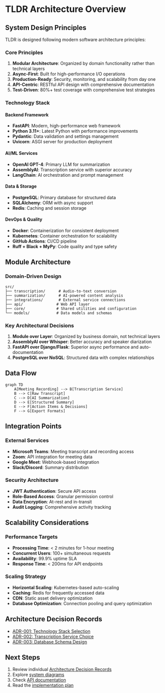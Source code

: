# TLDR Architecture Overview

## System Design Principles

TLDR is designed following modern software architecture principles:

### Core Principles

1. **Modular Architecture**: Organized by domain functionality rather than technical layers
2. **Async-First**: Built for high-performance I/O operations
3. **Production-Ready**: Security, monitoring, and scalability from day one
4. **API-Centric**: RESTful API design with comprehensive documentation
5. **Test-Driven**: 80%+ test coverage with comprehensive test strategies

### Technology Stack

#### Backend Framework
- **FastAPI**: Modern, high-performance web framework
- **Python 3.11+**: Latest Python with performance improvements
- **Pydantic**: Data validation and settings management
- **Uvicorn**: ASGI server for production deployment

#### AI/ML Services
- **OpenAI GPT-4**: Primary LLM for summarization
- **AssemblyAI**: Transcription service with superior accuracy
- **LangChain**: AI orchestration and prompt management

#### Data & Storage
- **PostgreSQL**: Primary database for structured data
- **SQLAlchemy**: ORM with async support
- **Redis**: Caching and session storage

#### DevOps & Quality
- **Docker**: Containerization for consistent deployment
- **Kubernetes**: Container orchestration for scalability
- **GitHub Actions**: CI/CD pipeline
- **Ruff + Black + MyPy**: Code quality and type safety

## Module Architecture

### Domain-Driven Design

```
src/
├── transcription/      # Audio-to-text conversion
├── summarization/      # AI-powered content analysis
├── integrations/       # External service connections
├── api/               # Web API layer
├── core/              # Shared utilities and configuration
└── models/            # Data models and schemas
```

### Key Architectural Decisions

1. **Module over Layer**: Organized by business domain, not technical layers
2. **AssemblyAI over Whisper**: Better accuracy and speaker diarization
3. **FastAPI over Django/Flask**: Superior async performance and auto-documentation
4. **PostgreSQL over NoSQL**: Structured data with complex relationships

## Data Flow

```mermaid
graph TD
    A[Meeting Recording] --> B[Transcription Service]
    B --> C[Raw Transcript]
    C --> D[AI Summarization]
    D --> E[Structured Summary]
    E --> F[Action Items & Decisions]
    F --> G[Export Formats]
```

## Integration Points

### External Services
- **Microsoft Teams**: Meeting transcript and recording access
- **Zoom**: API integration for meeting data
- **Google Meet**: Webhook-based integration
- **Slack/Discord**: Summary distribution

### Security Architecture
- **JWT Authentication**: Secure API access
- **Role-Based Access**: Granular permission control
- **Data Encryption**: At-rest and in-transit
- **Audit Logging**: Comprehensive activity tracking

## Scalability Considerations

### Performance Targets
- **Processing Time**: < 2 minutes for 1-hour meeting
- **Concurrent Users**: 100+ simultaneous requests
- **Availability**: 99.9% uptime SLA
- **Response Time**: < 200ms for API endpoints

### Scaling Strategy
- **Horizontal Scaling**: Kubernetes-based auto-scaling
- **Caching**: Redis for frequently accessed data
- **CDN**: Static asset delivery optimization
- **Database Optimization**: Connection pooling and query optimization

## Architecture Decision Records

- [ADR-001: Technology Stack Selection](decisions/001-tech-stack.md)
- [ADR-002: Transcription Service Choice](decisions/002-transcription-service.md)
- [ADR-003: Database Schema Design](decisions/003-database-schema.md)

## Next Steps

1. Review individual [Architecture Decision Records](decisions/)
2. Explore [system diagrams](diagrams/)
3. Check [API documentation](../api/)
4. Read the [implementation plan](../planning/implementation-plan.md)